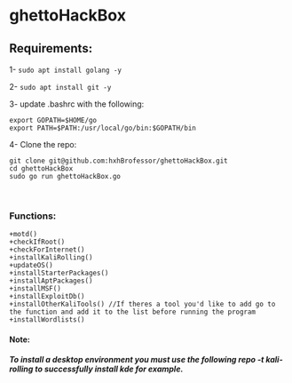 # ghettoHackBox

## Requirements:

1- `sudo apt install golang -y`

2- `sudo apt install git -y`

3- update .bashrc with the following:

	export GOPATH=$HOME/go
	export PATH=$PATH:/usr/local/go/bin:$GOPATH/bin
	
4- Clone the repo:

	git clone git@github.com:hxhBrofessor/ghettoHackBox.git
	cd ghettoHackBox
	sudo go run ghettoHackBox.go

	
  
​
### Functions:
	+motd()
	+checkIfRoot()
	+checkForInternet()
	+installKaliRolling()
	+updateOS()
	+installStarterPackages()
	+installAptPackages()
	+installMSF()
	+installExploitDb()
	+installOtherKaliTools() //If theres a tool you'd like to add go to the function and add it to the list before running the program
	+installWordlists()
  
#### Note:
***To install a desktop environment you must use the following repo -t kali-rolling to successfully install kde for example.***
